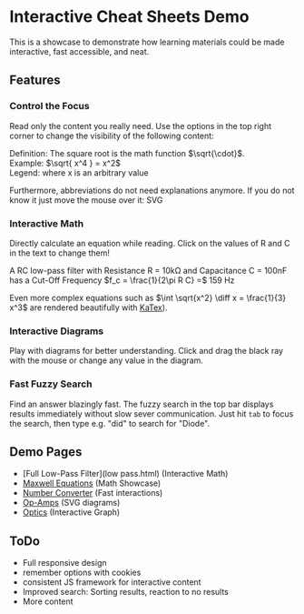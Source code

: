 # Interactive Cheat Sheets Demo

This is a showcase to demonstrate how learning materials could be made interactive, fast accessible, and neat. 


## Features

### Control the Focus
Read only the content you really need. Use the options in the top right corner to change the visibility of the following content:<br>
<div class="definition">Definition: The square root is the math function $\sqrt{\cdot}$.<br></div><div class="example">
Example: $\sqrt{ x^4 } = x^2$<br>
<div class="legend">Legend: where x is an arbitrary value</div>
</div>

Furthermore, abbreviations do not need explanations anymore. If you do not know it just move the mouse over it: SVG 

### Interactive Math
Directly calculate an equation while reading. Click on the values of R and C in the text to change them!

A RC low-pass filter with Resistance R = <span id="R_val" onclick="askValue(this.id)">10k</span>Ω and Capacitance C = <span id="C_val" onclick="askValue(this.id)">100n</span>F has a Cut-Off Frequency $f_c = \frac{1}{2\pi R C} =$ <tspan id="F_val">159 Hz</tspan><br>

Even more complex equations such as 
$\int \sqrt{x^2} \diff x = \frac{1}{3} x^3$
are rendered beautifully with [KaTex](https://khan.github.io/KaTeX/)). 



### Interactive Diagrams
Play with diagrams for better understanding. Click and drag the black ray with the mouse or change any value in the diagram.

<object class="fig" style="width: 18em" id="obj_fraction" data="img/fraction.svg" type="image/svg+xml"></object>


### Fast Fuzzy Search
Find an answer blazingly fast. The fuzzy search in the top bar displays results immediately without slow sever communication. Just hit `tab` to focus the search, then type e.g. "did" to search for "Diode".



## Demo Pages
 * [Full Low-Pass Filter](low pass.html) (Interactive Math)
 * [Maxwell Equations](maxwell.html) (Math Showcase)
 * [Number Converter](numbers.html) (Fast interactions)
 * [Op-Amps](op-amp.html) (SVG diagrams)
 * [Optics](optic.html) (Interactive Graph)


## ToDo
* Full responsive design
* remember options with cookies
* consistent JS framework for interactive content
* Improved search: Sorting results, reaction to no results
* More content



<script type="text/javascript">
function RC_calcFrequency() {
 var C1 = getValue( document.getElementById("C_val").textContent );
 var R1 = getValue( document.getElementById("R_val").textContent );
 var F1 = document.getElementById("F_val");
 var freq = 1/(2 * Math.PI * C1 * R1);
 F1.textContent=freq.toPrecision(3)+" Hz";
 tau.textContent=(R1 * C1 * 1000).toPrecision(3)+" ms";
}

function syncValues(id, value){
    RC_calcFrequency();
}
</script>

